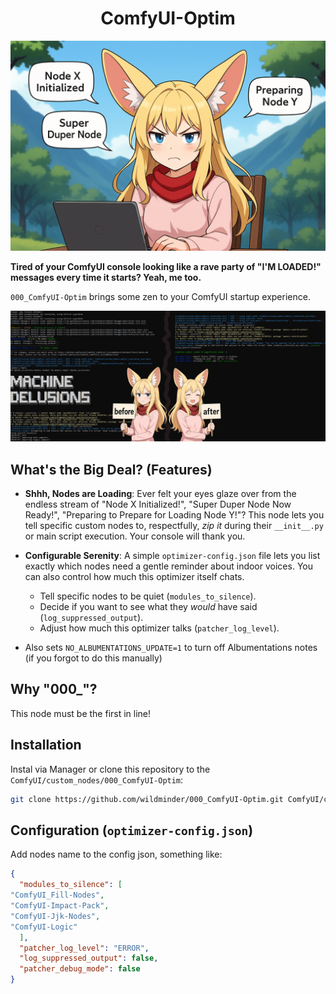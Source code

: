 <div align="center">

<h1>ComfyUI-Optim</h1>

<p align="center">
  <img src="./assets/loading-comfyui.jpg" alt="ComfyUI-Optim">
</p>
    
</div>


**Tired of your ComfyUI console looking like a rave party of "I'M LOADED!" messages every time it starts? Yeah, me too.**

`000_ComfyUI-Optim` brings some zen to your ComfyUI startup experience. 

<p align="center">
  <img src="./assets/result.jpg" alt="ComfyUI-Optim results">
</p>

## What's the Big Deal? (Features)

*   **Shhh, Nodes are Loading**: Ever felt your eyes glaze over from the endless stream of "Node X Initialized!", "Super Duper Node Now Ready!", "Preparing to Prepare for Loading Node Y!"? This node lets you tell specific custom nodes to, respectfully, *zip it* during their `__init__.py` or main script execution. Your console will thank you.
*   **Configurable Serenity**: A simple `optimizer-config.json` file lets you list exactly which nodes need a gentle reminder about indoor voices. You can also control how much this optimizer itself chats.
    *   Tell specific nodes to be quiet (`modules_to_silence`).
    *   Decide if you want to see what they *would* have said (`log_suppressed_output`).
    *   Adjust how much this optimizer talks (`patcher_log_level`).

*   Also sets `NO_ALBUMENTATIONS_UPDATE=1` to turn off Albumentations notes (if you forgot to do this manually)

## Why "000_"?

This node must be the first in line!

## Installation

Instal via Manager or clone this repository to the `ComfyUI/custom_nodes/000_ComfyUI-Optim`:

```bash
git clone https://github.com/wildminder/000_ComfyUI-Optim.git ComfyUI/custom_nodes/000_ComfyUI-Optim
```

## Configuration (`optimizer-config.json`)

Add nodes name to the config json, something like:

```json
{
  "modules_to_silence": [
"ComfyUI_Fill-Nodes", 
"ComfyUI-Impact-Pack", 
"ComfyUI-Jjk-Nodes", 
"ComfyUI-Logic"
  ],
  "patcher_log_level": "ERROR",
  "log_suppressed_output": false,
  "patcher_debug_mode": false
}
